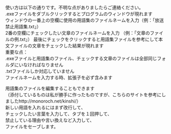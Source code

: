 使い方は以下の通りです。不明な点がありましたらご連絡ください。  
.exeファイルをダブルクリックするとプログラムのウィンドウが現れます  
ウィンドウの一番上の空欄に使用の用語集のファイルネームを入力（例：「放送禁止用語集.txt」）  
2番の空欄にチェックしたい文章のファイルネームを入力  （例：「文章のファイルの例.txt」）
最後にチェックをクリックすると用語集ファイルを参考にして本文ファイルの文章をチェックした結果が現れます  
重要な点：  
.exeファイルと用語集のファイル、チェックする文章のファイルは全部同じフォルダにいなければなりません  
.txtファイルしか対応していません  
ファイルネームを入力する時、拡張子を必ず含みます  

用語集のファイルを編集することもできます  
（添付しているものは私が勝手に作ったものですが、こちらのサイトを参考にしましたhttp://monoroch.net/kinshi/）   
新しい用語を入れるにはまず改行して、  
チェックしたい言葉を入力して、タブを１回押して、  
禁止している理由や言い換えなど入力して、  
ファイルをセーブします。
